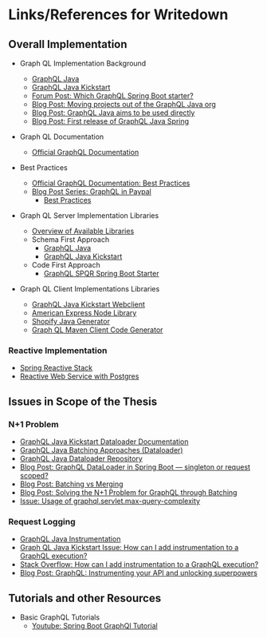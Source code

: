 # Links/References for Writedown

## Overall Implementation
* Graph QL Implementation Background
  * [GraphQL Java](https://www.graphql-java.com/)
  * [GraphQL Java Kickstart](https://www.graphql-java-kickstart.com/)
  * [Forum Post: Which GraphQL Spring Boot starter?](https://spectrum.chat/graphql-java/general/which-graphql-spring-boot-starter~2f28aaa5-580f-45e2-a349-c5c70005f88f)
  * [Blog Post: Moving projects out of the GraphQL Java org](https://www.graphql-java.com/blog/moving-projects/)
  * [Blog Post: GraphQL Java aims to be used directly](https://www.graphql-java.com/blog/graphql-java-aims-to-be-used-directly/)
  * [Blog Post: First release of GraphQL Java Spring](https://www.graphql-java.com/blog/graphq-java-spring-support/)

* Graph QL Documentation
  * [Official GraphQL Documentation](https://graphql.org/learn/)

* Best Practices
  * [Official GraphQL Documentation: Best Practices](https://graphql.org/learn/best-practices/) 
  * [Blog Post Series: GraphQL in Paypal](https://medium.com/paypal-engineering/tagged/graphql)
    * [Best Practices](https://medium.com/paypal-engineering/graphql-resolvers-best-practices-cd36fdbcef55)

* Graph QL Server Implementation Libraries
  * [Overview of Available Libraries](https://github.com/mkczyk/graphql-examples)
  * Schema First Approach
    * [GraphQL Java](https://www.graphql-java.com/)
    * [GraphQL Java Kickstart](https://www.graphql-java-kickstart.com/)
  * Code First Approach
    * [GraphQL SPQR Spring Boot Starter](https://github.com/leangen/graphql-spqr-spring-boot-starter)

* Graph QL Client Implementations Libraries
  * [GraphQL Java Kickstart Webclient](https://github.com/graphql-java-kickstart/graphql-spring-webclient)
  * [American Express Node Library](https://github.com/americanexpress/nodes)
  * [Shopify Java Generator](https://github.com/Shopify/graphql_java_gen)
  * [Graph QL Maven Client Code Generator](https://github.com/graphql-java-generator/GraphQL-Forum-Maven-Tutorial-client )

### Reactive Implementation
* [Spring Reactive Stack](https://docs.spring.io/spring-framework/docs/current/reference/html/web-reactive.html)
* [Reactive Web Service with Postgres](https://medium.com/@dassum/building-a-reactive-restful-web-service-using-spring-boot-and-postgres-c8e157dbc81d)

## Issues in Scope of the Thesis

### N+1 Problem
* [GraphQL Java Kickstart Dataloader Documentation](https://www.graphql-java-kickstart.com/servlet/dataloaders/)
* [GraphQL Java Batching Approaches (Dataloader)](https://www.graphql-java.com/documentation/v12/batching/)
* [GraphQL Java Dataloader Repository](https://github.com/graphql-java/java-dataloader)
* [Blog Post: GraphQL DataLoader in Spring Boot — singleton or request scoped?](https://blog.softwaremill.com/graphql-dataloader-in-spring-boot-singleton-or-request-scoped-16699436f680)
* [Blog Post: Batching vs Merging](https://medium.com/@dcdigital72/graphql-one-query-to-rule-them-all-batching-vs-merging-d216e6acb218)
* [Blog Post: Solving the N+1 Problem for GraphQL through Batching](https://engineering.shopify.com/blogs/engineering/solving-the-n-1-problem-for-graphql-through-batching)
* [Issue: Usage of graphql.servlet.max-query-complexity](https://github.com/graphql-java-kickstart/graphql-spring-boot/issues/278)

### Request Logging
* [GraphQL Java Instrumentation](https://www.graphql-java.com/documentation/master/instrumentation/)
* [Graph QL Java Kickstart Issue: How can I add instrumentation to a GraphQL execution?](https://github.com/graphql-java-kickstart/graphql-spring-boot/issues/335)
* [Stack Overflow: How can I add instrumentation to a GraphQL execution?](https://stackoverflow.com/questions/59988269/how-to-add-instrumentation-to-graphql-java-with-graphql-spring-boot)
* [Blog Post: GraphQL: Instrumenting your API and unlocking superpowers](https://medium.com/paypal-engineering/graphql-instrumenting-your-api-and-unlocking-superpowers-c0bc3a9dc451)

## Tutorials and other Resources
* Basic GraphQL Tutorials
  * [Youtube: Spring Boot GraphQl Tutorial](https://www.youtube.com/playlist?list=PLiwhu8iLxKwL1TU0RMM6z7TtkyW-3-5Wi)